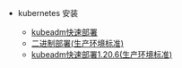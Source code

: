 * <p>kubernetes 安装 </p>

  * [kubeadm快速部署](01/kubeadm快速部署.md)
  * [二进制部署(生产环境标准)](01/二进制部署.md)
  * [kubeadm快速部署1.20.6(生产环境标准)](01/kubeadm快速部署(1.20).md)